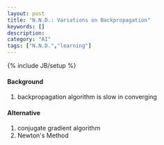 ```yaml
---
layout: post
title: "N.N.D.: Variations on Backpropagation"
keywords: [] 
description: 
category: "AI"
tags: ["N.N.D.","learning"]
---
```

{% include JB/setup %}

#### Background
1. backpropagation algorithm is slow in converging

#### Alternative
1. conjugate gradient algorithm 
2. Newton's Method

